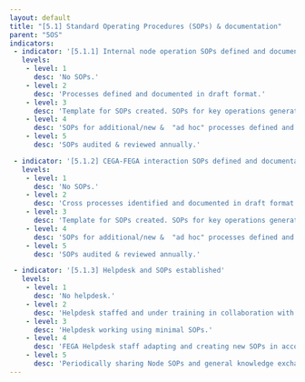 ```yaml
---
layout: default
title: "[5.1] Standard Operating Procedures (SOPs) & documentation"
parent: "5OS"
indicators:
 - indicator: '[5.1.1] Internal node operation SOPs defined and documentation available'
   levels:
    - level: 1
      desc: 'No SOPs.'
    - level: 2
      desc: 'Processes defined and documented in draft format.'
    - level: 3  
      desc: 'Template for SOPs created. SOPs for key operations generated & approved by key personnel and stored in accessible location for all appropriate staff.'
    - level: 4
      desc: 'SOPs for additional/new &  "ad hoc" processes defined and added to accessible location.'
    - level: 5
      desc: 'SOPs audited & reviewed annually.'

 - indicator: '[5.1.2] CEGA-FEGA interaction SOPs defined and documentation available'
   levels:
    - level: 1
      desc: 'No SOPs.'
    - level: 2
      desc: 'Cross processes identified and documented in draft format.'
    - level: 3  
      desc: 'Template for SOPs created. SOPs for key operations generated & approved by key personnel and stored in accessible location for all appropriate staff.'
    - level: 4
      desc: 'SOPs for additional/new &  "ad hoc" processes defined and added to accessible location.'
    - level: 5
      desc: 'SOPs audited & reviewed annually.'

 - indicator: '[5.1.3] Helpdesk and SOPs established'
   levels:
    - level: 1
      desc: 'No helpdesk.'
    - level: 2
      desc: 'Helpdesk staffed and under training in collaboration with FEGA.'
    - level: 3  
      desc: 'Helpdesk working using minimal SOPs.'
    - level: 4
      desc: 'FEGA Helpdesk staff adapting and creating new SOPs in accordance with own Node.'
    - level: 5
      desc: 'Periodically sharing Node SOPs and general knowledge exchange with Federation to support alignment.'
---
```

